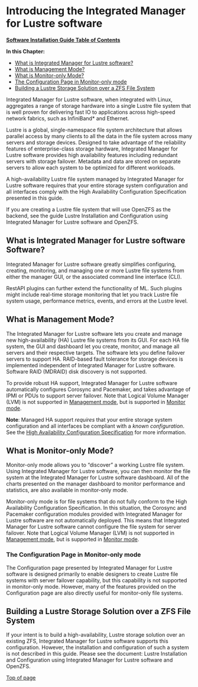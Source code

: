 # Introducing the Integrated Manager for Lustre software

[**Software Installation Guide Table of Contents**](ig_TOC.md)

**In this Chapter:**

- [What is Integrated Manager for Lustre software?](#what-is-manager-for-lustre-software)
- [What is Management Mode?](#what-is-management-mode)
- [What is Monitor-only Mode?](#what-is-monitor-only-mode)
- [The Configuration Page in Monitor-only mode](#the-configuration-page-in-monitor-only-mode)
- [Building a Lustre Storage Solution over a ZFS File System](#building-a-lustre-storage-solution-over-a-zfs-file-system)

Integrated Manager for Lustre software, when integrated with
Linux, aggregates a range of storage hardware into a single Lustre
file system that is well proven for delivering fast IO to applications
across high-speed network fabrics, such as InfiniBand\* and Ethernet.

Lustre is a global, single-namespace file system architecture that
allows parallel access by many clients to all the data in the file
system across many servers and storage devices. Designed to take
advantage of the reliability features of enterprise-class storage
hardware, Integrated Manager for Lustre software provides high availability
features including redundant servers with storage failover. Metadata and
data are stored on separate servers to allow each system to be optimized
for different workloads.

A high-availability Lustre file system managed by Integrated Manager for Lustre
software requires that your entire storage system configuration
and all interfaces comply with the High Availability Configuration
Specification presented in this guide.

If you are creating a Lustre file system that will use OpenZFS as the
backend, see the guide Lustre Installation and Configuration using
Integrated Manager for Lustre software and OpenZFS.

## What is Integrated Manager for Lustre software Software?

Integrated Manager for Lustre software greatly simplifies configuring, creating,
monitoring, and managing one or more Lustre file systems from either the
manager GUI, or the associated command line interface (CLI).

RestAPI plugins can further extend the functionality of ML. Such
plugins might include real-time storage monitoring that let you track
Lustre file system usage, performance metrics, events, and errors at the
Lustre level.

## What is Management Mode?

The Integrated Manager for Lustre software lets you create and manage
new high-availability (HA) Lustre file systems from its GUI. For each HA
file system, the GUI and dashboard let you create, monitor, and manage
all servers and their respective targets. The software lets you define
failover servers to support HA. RAID-based fault tolerance for storage
devices is implemented independent of Integrated Manager for Lustre software.
Software RAID (MDRAID) disk discovery is not supported.

To provide robust HA support, Integrated Manager for Lustre software
automatically configures Corosync and Pacemaker, and takes advantage of
IPMI or PDUs to support server failover. Note that Logical Volume
Manager (LVM) is not supported in [Management
mode](#what-is-management-mode), but is supported in [Monitor
mode](#what-is-monitor-only-mode).

**Note**: Managed HA support _requires_ that your entire storage system
configuration and all interfaces be compliant with a _known
configuration_. See the [High Availability Configuration
Specification](ig_ch_03_building.md) for more information.

## What is Monitor-only Mode?

Monitor-only mode allows you to “discover” a working Lustre file system.
Using Integrated Manager for Lustre software, you can then monitor the
file system at the Integrated Manager for Lustre software dashboard. All of the
charts presented on the manager dashboard to monitor performance and
statistics, are also available in monitor-only mode.

Monitor-only mode is for file systems that do not fully conform to the
High Availability Configuration Specification. In this situation, the
Corosync and Pacemaker configuration modules provided with
Integrated Manager for Lustre software are not automatically deployed. This means
that Integrated Manager for Lustre software cannot configure the file
system for server failover. Note that Logical Volume Manager (LVM) is
not supported in [Management mode](#what-is-management-mode), but is
supported in [Monitor mode](#what-is-monitor-only-mode).

### The Configuration Page in Monitor-only mode

The Configuration page presented by Integrated Manager for Lustre software
is designed primarily to enable designers to create Lustre file
systems with server failover capability, but this capability is not
supported in monitor-only mode. However, many of the features provided
on the Configuration page are also directly useful for monitor-only file
systems.

## Building a Lustre Storage Solution over a ZFS File System

If your intent is to build a high-availability, Lustre storage solution
over an existing ZFS, Integrated Manager for Lustre software supports this
configuration. However, the installation and configuration of such a
system is not described in this guide. Please see the document:
Lustre Installation and Configuration using
Integrated Manager for Lustre software and OpenZFS.

[Top of page](#introducing-the-integrated-manager-for-lustre-software)
